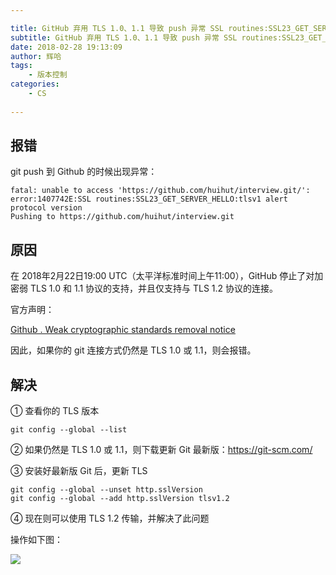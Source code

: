 ```yaml
---

title: GitHub 弃用 TLS 1.0、1.1 导致 push 异常 SSL routines:SSL23_GET_SERVER_HELLO:tlsv1 alert protocol version
subtitle: GitHub 弃用 TLS 1.0、1.1 导致 push 异常 SSL routines:SSL23_GET_SERVER_HELLO:tlsv1 alert protocol version
date: 2018-02-28 19:13:09
author: 辉哈
tags:
	- 版本控制
categories: 
	- CS
	
---
```


## 报错

git push 到 Github 的时候出现异常：

```
fatal: unable to access 'https://github.com/huihut/interview.git/': error:1407742E:SSL routines:SSL23_GET_SERVER_HELLO:tlsv1 alert protocol version
Pushing to https://github.com/huihut/interview.git
```

<!-- more -->

## 原因

在 2018年2月22日19:00 UTC（太平洋标准时间上午11:00），GitHub 停止了对加密弱 TLS 1.0 和 1.1 协议的支持，并且仅支持与 TLS 1.2 协议的连接。

官方声明：

[Github . Weak cryptographic standards removal notice](https://githubengineering.com/crypto-removal-notice/)

因此，如果你的 git 连接方式仍然是 TLS 1.0 或 1.1，则会报错。

## 解决

①  查看你的 TLS 版本

```
git config --global --list
```

②  如果仍然是 TLS 1.0 或 1.1，则下载更新 Git 最新版：<https://git-scm.com/>

③  安装好最新版 Git 后，更新 TLS

```
git config --global --unset http.sslVersion
git config --global --add http.sslVersion tlsv1.2
```

④  现在则可以使用 TLS 1.2 传输，并解决了此问题

操作如下图：

![](http://huihut-img.oss-cn-shenzhen.aliyuncs.com/gitconfighttp.sslVersion.png)